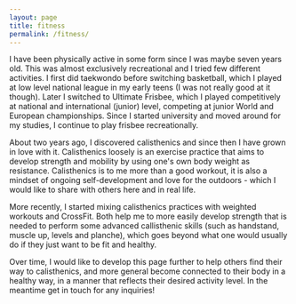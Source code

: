 ```yaml
---
layout: page
title: fitness
permalink: /fitness/
---
```


I have been physically active in some form since I was maybe seven years old. This was almost exclusively recreational and I tried few different activities. I first did taekwondo before switching basketball, which I played at low level national league in my early teens (I was not really good at it though). Later I switched to Ultimate Frisbee, which I played competitively at national and international (junior) level, competing at junior World and European championships. Since I started university and moved around for my studies, I continue to play frisbee recreationally.

About two years ago, I discovered calisthenics and since then I have grown in love with it. Calisthenics loosely is an exercise practice that aims to develop strength and mobility by using one's own body weight as resistance. Calisthenics is to me more than a good workout, it is also a mindset of ongoing self-development and love for the outdoors - which I would like to share with others here and in real life.

More recently, I started mixing calisthenics practices with weighted workouts and CrossFit. Both help me to more easily develop strength that is needed to perform some advanced callisthenic skills (such as handstand, muscle up, levels and planche), which goes beyond what one would usually do if they just want to be fit and healthy.

Over time, I would like to develop this page further to help others find their way to calisthenics, and more general become connected to their body in a healthy way, in a manner that reflects their desired activity level. In the meantime get in touch for any inquiries! 



<div class="img_row">
	<img class="col three" src="{{ site.baseurl }}/img/handstand.png" alt="" title="Handstand"/>
</div>
<div class="col three caption">
</div>
